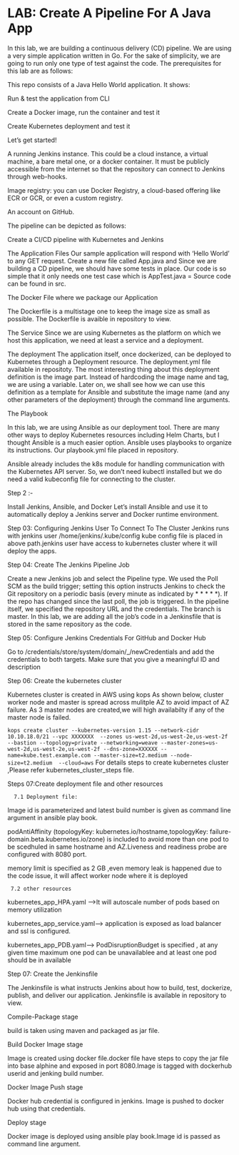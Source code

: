 # LAB: Create A Pipeline For A Java App
In this lab, we are building a continuous delivery (CD) pipeline. We are using a very simple application written in Go. For the sake of simplicity, we are going to run only one type of test against the code. The prerequisites for this lab are as follows:

This repo consists of a Java Hello World application. It shows:

Run & test the application from CLI

Create a Docker image, run the container and test it

Create Kubernetes deployment and test it

Let’s get started!

A running Jenkins instance. This could be a cloud instance, a virtual machine, a bare metal one, or a docker container. It must be publicly accessible from the internet so that the repository can connect to Jenkins through web-hooks.

Image registry: you can use Docker Registry, a cloud-based offering like ECR or GCR, or even a custom registry.

An account on GitHub. 

The pipeline can be depicted as follows:

Create a CI/CD pipeline with Kubernetes and Jenkins

The Application Files
Our sample application will respond with ‘Hello World’ to any GET request. Create a new file called App.java and Since we are building a CD pipeline, we should have some tests in place. Our code is so simple that it only needs one test case which is AppTest.java = Source code can be found in src.

The Docker File where we package our Application

The Dockerfile is a multistage one to keep the image size as small as possible. The Dockerfile is avaible in repository to view.

The Service
Since we are using Kubernetes as the platform on which we host this application, we need at least a service and a deployment.

The deployment
The application itself, once dockerized, can be deployed to Kubernetes through a Deployment resource. The deployment.yml file available in repositoty. The most interesting thing about this deployment definition is the image part. Instead of hardcoding the image name and tag, we are using a variable. Later on, we shall see how we can use this definition as a template for Ansible and substitute the image name (and any other parameters of the deployment) through the command line arguments. 

The Playbook

In this lab, we are using Ansible as our deployment tool. There are many other ways to deploy Kubernetes resources including Helm Charts, but I thought Ansible is a much easier option. Ansible uses playbooks to organize its instructions. Our playbook.yml file placed in repository.

Ansible already includes the k8s module for handling communication with the Kubernetes API server. So, we don’t need kubectl installed but we do need a valid kubeconfig file for connecting to the cluster.


Step 2 :-

Install Jenkins, Ansible, and Docker
Let’s install Ansible and use it to automatically deploy a Jenkins server and Docker runtime environment.

Step 03: Configuring Jenkins User To Connect To The Cluster
Jenkins runs with jenkins user /home/jenkins/.kube/config kube config file is placed in above path.jenkins user have access to kubernetes cluster where it will deploy the apps.

Step 04: Create The Jenkins Pipeline Job

Create a new Jenkins job and select the Pipeline type. We used the Poll SCM as the build trigger; setting this option instructs Jenkins to check the Git repository on a periodic basis (every minute as indicated by * * * * *). If the repo has changed since the last poll, the job is triggered.
In the pipeline itself, we specified the repository URL and the credentials. The branch is master.
In this lab, we are adding all the job’s code in a Jenkinsfile that is stored in the same repository as the code.

Step 05: Configure Jenkins Credentials For GitHub and Docker Hub

Go to /credentials/store/system/domain/_/newCredentials and add the credentials to both targets. Make sure that you give a meaningful ID and description

Step 06: Create the kubernetes cluster

Kubernetes cluster is created in AWS using kops 
As shown below, cluster worker node  and master is spread across mulitple AZ to avoid impact of AZ failure.
As 3 master nodes are created,we will high availabilty if any of the master node is failed.

```kops create cluster --kubernetes-version 1.15 --network-cidr 10.10.18.0/21 --vpc XXXXXXX  --zones us-west-2d,us-west-2e,us-west-2f --bastion --topology=private --networking=weave --master-zones=us-west-2d,us-west-2e,us-west-2f --dns-zone=XXXXXX --name=kube.test.example.com --master-size=t2.medium --node-size=t2.medium  --cloud=aws```
For details steps to create kubernetes cluster ,Please refer kubernetes_cluster_steps file.

Steps 07:Create deployment  file and other resources

      7.1 Deployment file:
      
Image id is parameterized and latest build number is given as command line argument in ansible play book.

podAntiAffinity (topologyKey: kubernetes.io/hostname,topologyKey: failure-domain.beta.kubernetes.io/zone) is included to avoid  more than one pod  to be scedhuled in same hostname and AZ.Liveness and readiness probe are configured with 8080 port. 

memory limit is specified as 2 GB ,even memory leak is happened due to the code issue, it will affect worker node where it is deployed 

     7.2 other resources
     
kubernetes_app_HPA.yaml -->It will autoscale number of pods based on memory utilization

kubernetes_app_service.yaml--> application is exposed as load balancer and ssl is configured.

kubernetes_app_PDB.yaml--> PodDisruptionBudget is specified , at any given time maximum one pod can be unavailablee  and at least one pod should be in available

Step 07: Create the Jenkinsfile

The Jenkinsfile is what instructs Jenkins about how to build, test, dockerize, publish, and deliver our application. Jenkinsfile is available in repository to view.
 
Compile-Package stage
 
 build is taken using maven and packaged as jar file.
 
 Build Docker Image stage
 
 Image is created using docker file.docker file have steps to copy the jar file into base alphine and      exposed in  port 8080.Image   is tagged with dockerhub userid and jenking build number.
 
 Docker Image Push stage
 
 Docker hub credential is configured in jenkins. Image is pushed to docker hub using that credentials.
 
 Deploy stage
 
 Docker image is deployed using ansible play book.Image id is passed as command line argument.
 
 
